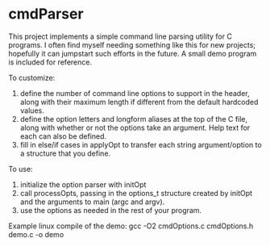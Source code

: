 # cmdParser
This project implements a simple command line parsing utility for C programs.
I often find myself needing something like this for new projects; hopefully 
it can jumpstart such efforts in the future.  A small demo program is
included for reference.

To customize:
1) define the number of command line options to support in the header, along
with their maximum length if different from the default hardcoded values.
2) define the option letters and longform aliases at the top of the C file, 
along with whether or not the options take an argument.  Help text for each
can also be defined.
3) fill in else/if cases in applyOpt to transfer each string argument/option
to a structure that you define.

To use:
1) initialize the option parser with initOpt
2) call processOpts, passing in the options_t structure created by initOpt
and the arguments to main (argc and argv).
3) use the options as needed in the rest of your program.

Example linux compile of the demo:
gcc -O2 cmdOptions.c cmdOptions.h demo.c -o demo



